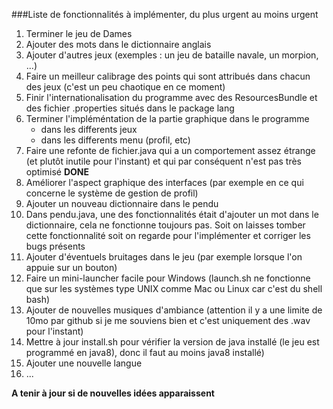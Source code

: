 ###Liste de fonctionnalités à implémenter, du plus urgent au moins urgent

1. Terminer le jeu de Dames
2. Ajouter des mots dans le dictionnaire anglais
3. Ajouter d'autres jeux (exemples : un jeu de bataille navale, un morpion, ...)
4. Faire un meilleur calibrage des points qui sont attribués dans chacun des jeux (c'est un peu chaotique en ce moment)  
5. Finir l'internationalisation du programme avec des ResourcesBundle et des fichier .properties situés dans le package lang
6. Terminer l'impléméntation de la partie graphique dans le programme
    - dans les differents jeux
    - dans les differents menu (profil, etc)
7. Faire une refonte de fichier.java qui a un comportement assez étrange (et plutôt inutile pour l'instant) et
    qui par conséquent n'est pas très optimisé   **DONE** 
8. Améliorer l'aspect graphique des interfaces (par exemple en ce qui concerne le système de gestion de profil)
9. Ajouter un nouveau dictionnaire dans le pendu
10. Dans pendu.java, une des fonctionnalités était d'ajouter un mot dans le dictionnaire, cela ne fonctionne toujours pas.
   Soit on laisses tomber cette fonctionnalité soit on regarde pour l'implémenter et corriger les bugs présents
11. Ajouter d'éventuels bruitages dans le jeu (par exemple lorsque l'on appuie sur un bouton)
12. Faire un mini-launcher facile pour Windows (launch.sh ne fonctionne que sur les systèmes type UNIX comme Mac ou Linux
    car c'est du shell bash)
13. Ajouter de nouvelles musiques d'ambiance (attention il y a une limite de 10mo par github si je me souviens bien
    et c'est uniquement des .wav pour l'instant)    
14. Mettre à jour install.sh pour vérifier la version de java installé (le jeu est programmé en java8), donc il faut au moins
    java8 installé)
15. Ajouter une nouvelle langue
16. ...

**A tenir à jour si de nouvelles idées apparaissent**
